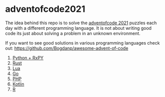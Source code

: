 # adventofcode2021

The idea behind this repo is to solve the [adventofcode 2021](https://adventofcode.com/) puzzles each day with a different programming language. It is not about writing good code its just about solving a problem in an unknown environment.

If you want to see good solutions in various programming languages check out: https://github.com/Bogdanp/awesome-advent-of-code

1. [Python + RxPY](day01)
1. [Rust](day02)
1. [Lua](day03)
1. [Go](day04)
1. [PHP](day05)
1. [Kotlin](day06)
1. [R](day07)
